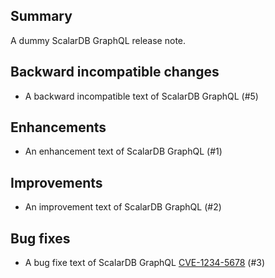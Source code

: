 ## Summary
A dummy ScalarDB GraphQL release note.

## Backward incompatible changes
- A backward incompatible text of ScalarDB GraphQL (#5)

## Enhancements
- An enhancement text of ScalarDB GraphQL (#1)

## Improvements
- An improvement text of ScalarDB GraphQL (#2)

## Bug fixes
- A bug fixe text of ScalarDB GraphQL [CVE-1234-5678](dummy) (#3)
